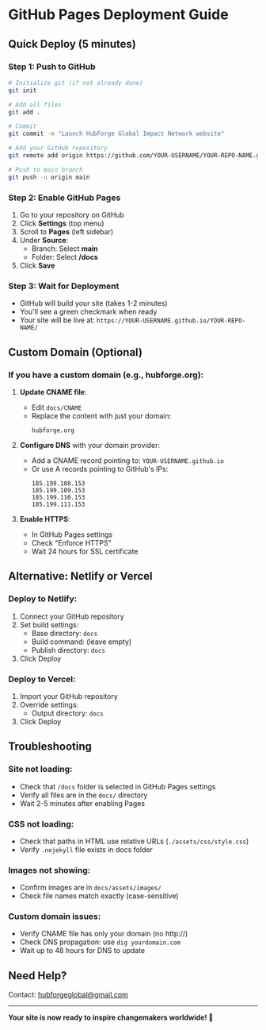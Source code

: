 # GitHub Pages Deployment Guide

## Quick Deploy (5 minutes)

### Step 1: Push to GitHub

```bash
# Initialize git (if not already done)
git init

# Add all files
git add .

# Commit
git commit -m "Launch HubForge Global Impact Network website"

# Add your GitHub repository
git remote add origin https://github.com/YOUR-USERNAME/YOUR-REPO-NAME.git

# Push to main branch
git push -u origin main
```

### Step 2: Enable GitHub Pages

1. Go to your repository on GitHub
2. Click **Settings** (top menu)
3. Scroll to **Pages** (left sidebar)
4. Under **Source**:
   - Branch: Select **main**
   - Folder: Select **/docs**
5. Click **Save**

### Step 3: Wait for Deployment

- GitHub will build your site (takes 1-2 minutes)
- You'll see a green checkmark when ready
- Your site will be live at: `https://YOUR-USERNAME.github.io/YOUR-REPO-NAME/`

## Custom Domain (Optional)

### If you have a custom domain (e.g., hubforge.org):

1. **Update CNAME file**:
   - Edit `docs/CNAME`
   - Replace the content with just your domain:
     ```
     hubforge.org
     ```

2. **Configure DNS** with your domain provider:
   - Add a CNAME record pointing to: `YOUR-USERNAME.github.io`
   - Or use A records pointing to GitHub's IPs:
     ```
     185.199.108.153
     185.199.109.153
     185.199.110.153
     185.199.111.153
     ```

3. **Enable HTTPS**:
   - In GitHub Pages settings
   - Check "Enforce HTTPS"
   - Wait 24 hours for SSL certificate

## Alternative: Netlify or Vercel

### Deploy to Netlify:

1. Connect your GitHub repository
2. Set build settings:
   - Base directory: `docs`
   - Build command: (leave empty)
   - Publish directory: `docs`
3. Click Deploy

### Deploy to Vercel:

1. Import your GitHub repository
2. Override settings:
   - Output directory: `docs`
3. Click Deploy

## Troubleshooting

### Site not loading:
- Check that `/docs` folder is selected in GitHub Pages settings
- Verify all files are in the `docs/` directory
- Wait 2-5 minutes after enabling Pages

### CSS not loading:
- Check that paths in HTML use relative URLs (`./assets/css/style.css`)
- Verify `.nojekyll` file exists in docs folder

### Images not showing:
- Confirm images are in `docs/assets/images/`
- Check file names match exactly (case-sensitive)

### Custom domain issues:
- Verify CNAME file has only your domain (no http://)
- Check DNS propagation: use `dig yourdomain.com`
- Wait up to 48 hours for DNS to update

## Need Help?

Contact: hubforgeglobal@gmail.com

---

**Your site is now ready to inspire changemakers worldwide! 🚀**
